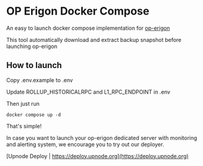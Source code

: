 # OP Erigon Docker Compose

An easy to launch docker compose implementation for [op-erigon](https://github.com/testinprod-io/op-erigon)

This tool automatically download and extract backup snapshot before launching op-erigon

## How to launch

Copy .env.example to .env

Update ROLLUP_HISTORICALRPC and L1_RPC_ENDPOINT in .env

Then just run

```
docker compose up -d
```

That's simple!

In case you want to launch your op-erigon dedicated server with monitoring and alerting system, we encourage you to try out our deployer.

[Upnode Deploy | https://deploy.upnode.org](https://deploy.upnode.org)

